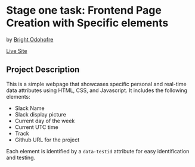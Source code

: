 # Stage one task: Frontend Page Creation with Specific elements

by [Bright Odohofre](https://twitter.com/B_Odohofre)

[Live Site](https://odohofre.github.io/HNGX/stage-1/)

## Project Description

This is a simple webpage that showcases specific personal and real-time data attributes using HTML, CSS, and Javascript.
It includes the following elements:

- Slack Name
- Slack display picture
- Current day of the week
- Current UTC time
- Track
- Github URL for the project

Each element is identified by a `data-testid` attribute for easy identification and testing.
